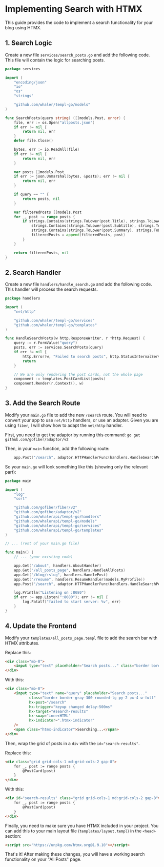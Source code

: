 # Implementing Search with HTMX

This guide provides the code to implement a search functionality for your blog using HTMX.

## 1. Search Logic

Create a new file `services/search_posts.go` and add the following code. This file will contain the logic for searching posts.

```go
package services

import (
	"encoding/json"
	"io"
	"os"
	"strings"

	"github.com/whaler/templ-go/models"
)

func SearchPosts(query string) ([]models.Post, error) {
	file, err := os.Open("allposts.json")
	if err != nil {
		return nil, err
	}
	defer file.Close()

	bytes, err := io.ReadAll(file)
	if err != nil {
		return nil, err
	}

	var posts []models.Post
	if err := json.Unmarshal(bytes, &posts); err != nil {
		return nil, err
	}

	if query == "" {
		return posts, nil
	}

	var filteredPosts []models.Post
	for _, post := range posts {
		if strings.Contains(strings.ToLower(post.Title), strings.ToLower(query)) ||
			strings.Contains(strings.ToLower(post.Subtitle), strings.ToLower(query)) ||
			strings.Contains(strings.ToLower(post.Summary), strings.ToLower(query)) {
			filteredPosts = append(filteredPosts, post)
		}
	}

	return filteredPosts, nil
}
```

## 2. Search Handler

Create a new file `handlers/handle_search.go` and add the following code. This handler will process the search requests.

```go
package handlers

import (
	"net/http"

	"github.com/whaler/templ-go/services"
	"github.com/whaler/templ-go/templates"
)

func HandleSearchPosts(w http.ResponseWriter, r *http.Request) {
	query := r.FormValue("query")
	posts, err := services.SearchPosts(query)
	if err != nil {
		http.Error(w, "Failed to search posts", http.StatusInternalServerError)
		return
	}

	// We are only rendering the post cards, not the whole page
	component := templates.PostCardList(posts)
	component.Render(r.Context(), w)
}
```

## 3. Add the Search Route

Modify your `main.go` file to add the new `/search` route. You will need to convert your app to use `net/http` handlers, or use an adapter. Given you are using `fiber`, I will show how to adapt the `net/http` handler.

First, you need to get the adaptor by running this command:
`go get github.com/gofiber/adaptor/v2`

Then, in your `main` function, add the following route:

```go
    app.Post("/search", adaptor.HTTPHandlerFunc(handlers.HandleSearchPosts))
```

So your `main.go` will look something like this (showing only the relevant part):

```go
package main

import (
	"log"
	"sort"

	"github.com/gofiber/fiber/v2"
    "github.com/gofiber/adaptor/v2"
	"github.com/whalerapi/templ-go/handlers"
	"github.com/whalerapi/templ-go/models"
	"github.com/whalerapi/templ-go/services"
	"github.com/whalerapi/templ-go/templates"
)

// ... (rest of your main.go file)

func main() {
    // ... (your existing code)

	app.Get("/about", handlers.AboutHandler)
	app.Get("/all_posts_page", handlers.HandleAllPosts)
	app.Get("/blog/:slug", handlers.HandlePost)
	app.Get("/resume", handlers.ResumeHandler(models.MyProfile))
    app.Post("/search", adaptor.HTTPHandlerFunc(handlers.HandleSearchPosts)) // Add this line

	log.Println("Listening on :8080")
	if err := app.Listen(":8080"); err != nil {
		log.Fatalf("failed to start server: %v", err)
	}
}
```

## 4. Update the Frontend

Modify your `templates/all_posts_page.templ` file to add the search bar with HTMX attributes.

Replace this:
```html
<div class="mb-8">
    <input type="text" placeholder="Search posts..." class="border border-gray-300 rounded-lg py-2 px-4 w-full"/>
</div>
```

With this:
```html
<div class="mb-8">
    <input type="text" name="query" placeholder="Search posts..."
           class="border border-gray-300 rounded-lg py-2 px-4 w-full"
           hx-post="/search"
           hx-trigger="keyup changed delay:500ms"
           hx-target="#search-results"
           hx-swap="innerHTML"
           hx-indicator=".htmx-indicator"
    />
    <span class="htmx-indicator">Searching...</span>
</div>
```

Then, wrap the grid of posts in a `div` with the `id="search-results"`.

Replace this:
```html
<div class="grid grid-cols-1 md:grid-cols-2 gap-8">
    for _, post := range posts {
        @PostCard(post)
    }
</div>
```

With this:
```html
<div id="search-results" class="grid grid-cols-1 md:grid-cols-2 gap-8">
    for _, post := range posts {
        @PostCard(post)
    }
</div>
```

Finally, you need to make sure you have HTMX included in your project. You can add this to your main layout file (`templates/layout.templ`) in the `<head>` section:

```html
<script src="https://unpkg.com/htmx.org@1.9.10"></script>
```

That's it! After making these changes, you will have a working search functionality on your "All Posts" page.
